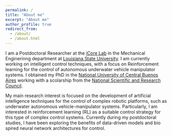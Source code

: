 ```yaml
---
permalink: /
title: "About me"
excerpt: "About me"
author_profile: true
redirect_from: 
  - /about/
  - /about.html
---
```


I am a Postdoctoral Researcher at the [iCore Lab](https://icorelab.github.io/index.html) in the Mechanical Enginerinng department at [Louisiana State University](https://lsu.edu/). I am currently working on intelligent control techniques, with a focus on Reinforcement learning for the control of autonomous underwater vehicle manipulator systems. I obtained my PhD in the [National University of Central Buenos Aires](https://www.unicen.edu.ar/english) working with a scolarship from the [National Scientific and Research Council](https://www.conicet.gov.ar/?lan=en).


My main research interest is focused on the development of artificial intelligence techniques for the control of complex robotic platforms, such as underwater autonomous vehicle-manipulator systems. Particularly, I am interested in reinforcement learning (RL) as a suitable control strategy for this type of complex control systems. Currently during my postdoctoral studies, I have been exploring the benefits of data-driven models and bio spired neural network architectures for control. 

